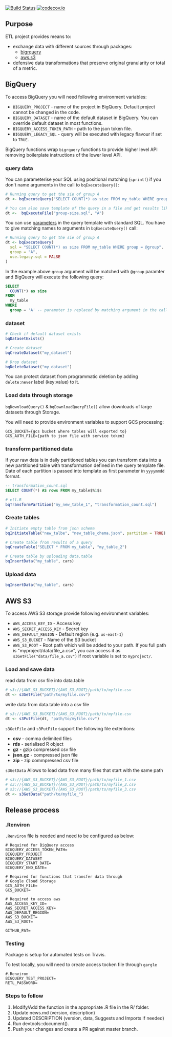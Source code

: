 [![Build Status](https://travis-ci.org/madedotcom/retl.svg?branch=master)](https://travis-ci.org/madedotcom/retl)
[![codecov.io](https://codecov.io/github/madedotcom/retl/coverage.svg?branch=master)](https://codecov.io/github/madedotcom/retl?branch=master)

## Purpose ##

ETL project provides means to:

- exchange data with different sources through packages: 
    * [bigrquery](https://github.com/r-dbi/bigrquery)
    * [aws.s3](https://github.com/cloudyr/aws.s3)
- defensive data transformations that preserve original granularity or total of a metric.

## BigQuery ##

To access BigQuery you will need following environment variables:

- `BIGQUERY_PROJECT` - name of the project in BigQuery. Default project cannot be changed in the code.
- `BIGQUERY_DATASET` - name of the default dataset in BigQuery. You can override default dataset in most functions.
- `BIGQUERY_ACCESS_TOKEN_PATH` - path to the json token file.
- `BIGQUERY_LEGACY_SQL` - query will be executed with legacy flavour if set to `TRUE`.

BigQuery functions wrap `bigrquery` functions to provide higher level API removing boilerplate instructions of the lower level API.

### query data

You can parameterise your SQL using positional matching (`sprintf`) if you don't name arguments in the call to `bqExecuteQuery()`:

```R
# Running query to get the sie of group A
dt <- bqExecuteQuery("SELECT COUNT(*) as size FROM my_table WHERE group = `%1$s`", "A")

# You can also save template of the query in a file and get results like this
dt <-  bqExecuteFile("group-size.sql", "A")
```

You can use [parameters](https://cloud.google.com/bigquery/docs/parameterized-queries) in the query template with standard SQL. You have to give matching names to arguments in `bqExecuteQuery()` call:

```R
# Running query to get the sie of group A
dt <- bqExecuteQuery(
  sql = "SELECT COUNT(*) as size FROM my_table WHERE group = @group", 
  group = "A",
  use.legacy.sql = FALSE
)
```

In the example above `group` argument will be matched with `@group` paramter and BigQuery will execute 
the following query:

```SQL
SELECT 
  COUNT(*) as size 
FROM 
  my_table
WHERE 
  group = 'A' -- parameter is replaced by matching argument in the call
```

### dataset

```R
# Check if default dataset exists
bqDatasetExists()

# Create dataset
bqCreateDataset("my_dataset")

# Drop dataset
bqDeleteDataset("my_dataset")
```

You can protect dataset from programmatic deletion by adding `delete:never` label (key:value) to it.

### Load data through storage

`bqDownloadQuery()` & `bqDownloadQueryFile()` allow downloads of large datasets through Storage.

You will need to provide environment variables to support GCS processing:

```
GCS_BUCKET={gcs bucket where tables will exported to}
GCS_AUTH_FILE={path to json file with service token}
```

### transform partitioned data

If your raw data is in daily partitioned tables you can transform
data into a new partitioned table with transformation defined in the
query template file. Date of each partition is passed into template as
first parameter in `yyyymmdd` format.

```sql
-- transformation_count.sql
SELECT COUNT(*) AS rows FROM my_table$%1$s
```

```R
# etl.R
bqTransformPartition("my_new_table_1", "transformation_count.sql")
```

### Create tables

```R
# Initiate empty table from json schema
bqInitiateTable("new_talbe", "new_table_chema.json", partition = TRUE)

# Create table from results of a query
bqCreateTable("SELECT * FROM my_table", "my_table_2")

# Create table by uploading data.table
bqInsertData("my_table", cars)
```

### Upload data

```R
bqInsertData("my_table", cars)
```

## AWS S3 ##

To access AWS S3 storage provide following environment variables:

- `AWS_ACCESS_KEY_ID` - Access key
- `AWS_SECRET_ACCESS_KEY` - Secret key
- `AWS_DEFAULT_REGION` - Default region (e.g. `us-east-1`)
- `AWS_S3_BUCKET` - Name of the S3 bucket
- `AWS_S3_ROOT` - Root path which will be added to your path. If you full path is "myproject/data/file_a.csv", you can access it as `s3GetFile("data/file_a.csv")` if root variable is set to `myproject/`.


### Load and save data

read data from csv file into data.table
```R
# s3://{AWS_S3_BUCKET}/{AWS_S3_ROOT}/path/to/myfile.csv
dt <- s3GetFile("path/to/myfile.csv")
```

write data from data.table into a csv file
```R
# s3://{AWS_S3_BUCKET}/{AWS_S3_ROOT}/path/to/myfile.csv
dt <- s3PutFile(dt, "path/to/myfile.csv")
```

`s3GetFile` and `s3PutFile` support the following file extentions:

* **csv** - comma delimited files
* **rds** - serialised R object
* **gz** - gzip compressed csv file
* **json.gz** - compressed json file
* **zip** - zip commpressed csv file


`s3GetData` Allows to load data from many files that start with the same path

```R
# s3://{AWS_S3_BUCKET}/{AWS_S3_ROOT}/path/to/myfile_1.csv
# s3://{AWS_S3_BUCKET}/{AWS_S3_ROOT}/path/to/myfile_2.csv 
# s3://{AWS_S3_BUCKET}/{AWS_S3_ROOT}/path/to/myfile_3.csv
dt <- s3GetData("path/to/myfile_")
```

## Release process ##

### .Renviron ###

`.Renviron` file is needed and need to be configured as below:

```apacheconf
# Required for BigQuery access
BIGQUERY_ACCESS_TOKEN_PATH=
BIGQUERY_PROJECT
BIGQUERY_DATASET
BIGQUERY_START_DATE=
BIGQUERY_END_DATE=

# Required for functions that transfer data through
# Google Cloud Storage
GCS_AUTH_FILE=
GCS_BUCKET=

# Required to access aws
AWS_ACCESS_KEY_ID=
AWS_SECRET_ACCESS_KEY=
AWS_DEFAULT_REGION=
AWS_S3_BUCKET=
AWS_S3_ROOT=

GITHUB_PAT=
```

### Testing

Package is setup for automated tests on Travis.

To test locally, you will need to create access tocken file through `gargle`

```apacheconf
#.Renviron
BIGQUERY_TEST_PROJECT=
RETL_PASSWORD=
```

### Steps to follow ###

1. Modify/Add the function in the appropriate .R file in the R/ folder. 
2. Update news.md (version, description)
3. Updated DESCRIPTION (version, data, Suggests and Imports if needed)
4. Run devtools::document().
5. Push your changes and create a PR against master branch. 
